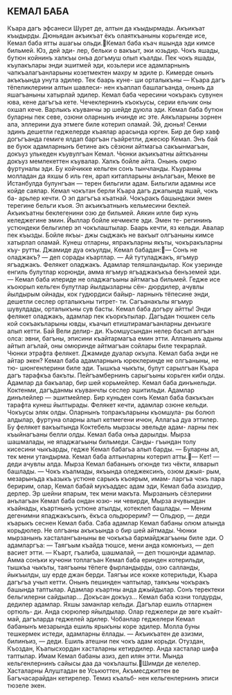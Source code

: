 ## КЕМАЛ БАБА

Къара дагъ эфсанеси
Шурет де, алтын да къыдырмады. Акъикъат къыдырды. Дюньядан акъикъат ёкъ олаяткъаныны корьгенде исе, Кемал баба ятты ашагьы ольди.Кемал баба къач яшында эди кимсе бильмей. Юз, дей эди- лер, бельки о вакъыт, эки юзьдир.
Чокъ яшады, бутюн койнинъ халкъы онъа догъмуш олып къалды. Пек чокъ яшады, къулакълары энди эшитмей эди, козьлери исе адамларнынъ чапкъалагъанларыны козетмектен махру м эдиле р.
Кимерде онынъ акъкъында унута эдилер. Тек баарь куне- ши орталыкъны — Къара дагъ тёпеликлерини алтын шавлеси- нен къаплап башлагъанда, онынъ да яшагъаныны хатырлай эдилер.
Кемал баба чересини чокъракъ сувунен юва, кене дагъгъа кете.
Чечеклернинъ къокъусы, серии ельчик оны охшап кече. Варлыкъ къуванчы эр шейде дуюла эди.
Кемал баба бутюн буларны пек севе, озюни оларнынъ ичинде ис эте.
Аякъларыны зорнен ала, эллерини дуа этмеге биле котерип оламай. Эй, дюнья! Сенми эдинъ дешетли геджелерде къаялар арасында юрген. Бир де бир хавф догъгъанда гемиге ялдап баргъан гъайретли, джесюр Кемал. Энъ бай ве буюк адамларнынъ бетине акъ сёзюни айтмагьа сакъынмагъан, докъуз улькеден къувулгъан Кемал. Чюнки акъикъатны айткъанны докъуз мемлекеттен къувалар. Халкъ бойле айта.
Онынъ омрю фуртуналы эди. Бу койчикке кельген сонъ тынчланды.
Къуранны молладан да яхшы б иль ген, арап китапларыны анълагъан, Мекке ве Истанбулда булунгъан — терен бильгили адам. Бильгили адамны исе койде саялар.
Кемал чокътан берли Къара дагъ джапында яшай, чокъ ба- арьлер кечти. О эп дагъгъа къатнай. Чокъракъ башындаки эмен терегине бельги къоя. Эп акъикъатнынъ кельмесини беклей.
Акъикъатны беклегенини озю де бильмей. Аякин илле бир кунь келеджегине эмин. Йыллар бойле кечмекте эди. Эмен те- регининъ устюндеки бельгилер эп чокълаштылар.
Баарь кечти, яз кельди. Авалар пек къызды. Бойле якъы- джы сыджакъ не вакъыт олгъаныны кимсе хатырлап оламай.
Кунеш отларны, япракъларны якъты, чокъракъларны къу- рутты.
Джамиде дуа окъулды, Кемал бабадан:— Сонъ не оладжакъ? — деп сорады къартлар.
— Ай тутуладжакъ, ягъмур ягъаджакъ. Фелякет оладжакъ. Адамлар теляшландылар. Кок узеринде енгиль булутлар
корюнди, амма ягъмур ягъаджакъкъа бенъземей эди.
— Кемал баба илериде не оладжагъыны айтмагъа бильмей. Гедже исе къоюрып кельген булутлар йылдызларны сён-
дюрдилер, ачувлы йылдырым ойнады, кок гудюрдиси байыр- ларнынъ тёпесине энди, дешетли сеслер орталыкъны титрет- ти. Сагъанакълы ягъмур шувулдады, орталыкъны сув басты. Кемал баба догъру айтты!
Энди фелякет оладжакъ, адамлар пек къоркътылар. Дагъдан тюшкен сель кой сокъакъларыны ювды, къачып етиштирамагъанларны денъизге алып кетти. Бай Вели делир- ди. Къомшусындан нелер басып алгъан олса: эвни, багъны, эписини къайтармагъа емин этти. Алланынъ адыны айтып агълай, оны омюринде айтмагъан сойлары биле текрарлай. Чюнки этрафта фелякет.
Джамиде дуалар окъула. Кемал баба энди не айтар экен? Кемал баба адамларнынъ юреклеринде не олгъаныны, не тю- шюнгенлерини биле эди.
Тышкъа чыкъты, булут сарылгъан Къара дагъ тарафкъа бакъты. Пейгъамбернинъ сарыгъыны корьген киби олды. Адамлар да бакъалар, бир шей корьмейлер.
Кемал баба динънельди. Коктенми, дагъданмы къуванчлы сеслер эшитильди.
Адамлар динълейлер — эшитмейлер.
Бир куньден сонъ Кемал баба бакъкъан тарафта кунеш йылтырады.
Фелякет кечти, адамлар озюне кельди.
Чокъусы эляк олды. Оларнынъ топракъларыны къомшула- ры болюп алдылар, фуртуна оларны алып кетмегени ичюн, Аллагьа дуа эттилер.
Бу фелякет вакъытында Коктебель мырзасы эвельде адам- ларны пек къыйнагъаны белли олды. Кемал баба онъа дарылды.
Мырза шашмалады, не япаджагьыны бильмеди. Санды- гъындан толу кисесини чыкъарды, гедже Кемал бабагьа алып барды.
— Буларны ал, тек мени утандырма.
Кемал баба алтынларны котерип атты.— Кет! — деди ачувлы алда. Мырза Кемал бабанынъ огюнде тиз чёкти, ялварып башлады.
— Чокъ къалмады, якъында оледжексинъ, озюм джыя- рым, мезарынъда къазыкъ устюне сарыкъ къоярым, имам- ларгъа чокъ пара беририм, олар, Кемал бабай мукъаддес адам эди, Кемал баба азиздир, дерлер. Эр шейни япарым, тек мени макъта.
Мырзанынъ сёзлерини анълагъан Кемал баба ондан юзю- ни чевирди, Мырза ачувындан къайнады, къартнынъ устюне атылды, котеклеп башлады.
— Меним дегенимни япаджакъсынъ, ёкъса ольдюрерим?
— Ольдюр, — деди къарыкъ сеснен Кемал баба.
Саба адамлар Кемал бабаны олюм алында корьдюлер. Не олгъаны акъкъында о бир шей айтмады. Чюнки мырзанынъ хасталангъаныны ве чокъкъа бармайджагъыны биле эди.
О адамларгъа:
— Таягъым къайда тюшсе, мени анда комюнъиз, — деп васиет этти.
— Къарт, гъалиба, шашмалай, — деп тюшюнди адамлар.
Амма сонъки кучюни топлагъан Кемал баба еринден котерильди, тышкъа чыкъты, таягъыны тёпеге фырландырды, озю салланды, йыкъылды, шу ерде джан берди.
Таягъы исе кокке котерильди, Къара дагъгъа учып кетти.
Онынъ пешинден чаптылар, таякъны чокъракъ башында таптылар.
Адамлар къартны анда джыйдылар.
Сонъ теректеки бельгилерни сайдылар... Докъсан докъуз...
Кемал баба юзни толдурды, дедилер адамлар.
Яхшы заманлар кельди. Дагълар ешиль отларнен ортюль- ди. Анда сюрюлер яйылдылар. Олар геджелери де эвге къайт- май, дагъларда геджелей эдилер. Чобанлар геджелери Кемал бабанынъ мезарында ешиль ярыкъны коре эдилер. Молла буны тешкермек истеди, адамларны ёллады.
— Акъикъатен де азизми, билинъиз, — деди.
Ешиль атешни пек чокъ адам корьди.
Отуздан, Къоздан, Къапысхордан хасталарны кетирдилер. Анда хасталар шифа таптылар.
Имам Кемал бабаны азиз, деп илян этти.
Мында кельгенлернинъ сайысы даа да чокълашты.Шимди де келелер. Хасталарны Алуштадан ве Уськюттен, Акъмесджиттен ве Багъчасарайдан кетирелер. Темиз къальб- нен кельгенлернинъ эписи тюзеле экен.
